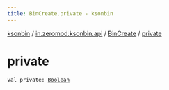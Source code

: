 ```yaml
---
title: BinCreate.private - ksonbin
---
```


[ksonbin](../../index.html) / [in.zeromod.ksonbin.api](../index.html) / [BinCreate](index.html) / [private](./private.html)

# private

`val private: `[`Boolean`](https://kotlinlang.org/api/latest/jvm/stdlib/kotlin/-boolean/index.html)